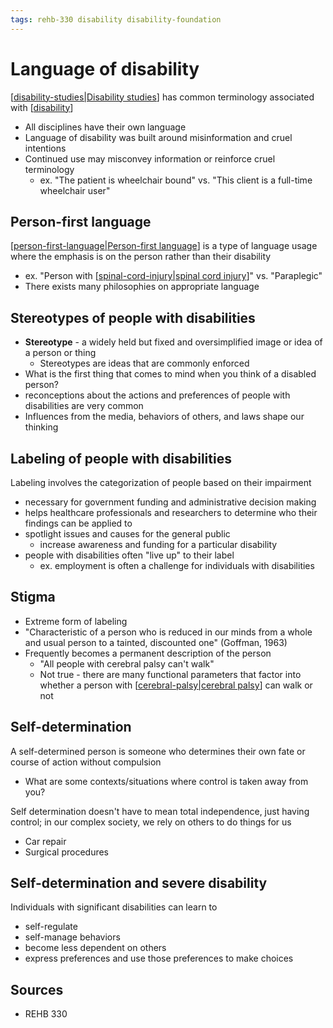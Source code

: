 ```yaml
---
tags: rehb-330 disability disability-foundation
---
```


# Language of disability

[[disability-studies|Disability studies]] has common terminology associated with [[disability]]

- All disciplines have their own language
- Language of disability was built around misinformation and cruel intentions
- Continued use may misconvey information or reinforce cruel terminology
  - ex. "The patient is wheelchair bound" vs. "This client is a full-time wheelchair user"

## Person-first language

[[person-first-language|Person-first language]] is a type of language usage where the emphasis is on the person rather than their disability

- ex. "Person with [[spinal-cord-injury|spinal cord injury]]" vs. "Paraplegic"
- There exists many philosophies on appropriate language

## Stereotypes of people with disabilities

- **Stereotype** - a widely held but fixed and oversimplified image or idea of a person or thing
  - Stereotypes are ideas that are commonly enforced
- What is the first thing that comes to mind when you think of a disabled person?
- reconceptions about the actions and preferences of people with disabilities are very common
- Influences from the media, behaviors of others, and laws shape our thinking

## Labeling of people with disabilities

Labeling involves the categorization of people based on their impairment

- necessary for government funding and administrative decision making
- helps healthcare professionals and researchers to determine who their findings can be applied to
- spotlight issues and causes for the general public
  - increase awareness and funding for a particular disability
- people with disabilities often "live up" to their label
  - ex. employment is often a challenge for individuals with disabilities

## Stigma

- Extreme form of labeling
- "Characteristic of a person who is reduced in our minds from a whole and usual person to a tainted, discounted one" (Goffman, 1963)
- Frequently becomes a permanent description of the person
  - "All people with cerebral palsy can't walk"
  - Not true - there are many functional parameters that factor into whether a person with [[cerebral-palsy|cerebral palsy]] can walk or not

## Self-determination

A self-determined person is someone who determines their own fate or course of action without compulsion

- What are some contexts/situations where control is taken away from you?

Self determination doesn't have to mean total independence, just having control; in our complex society, we rely on others to do things for us

- Car repair
- Surgical procedures

## Self-determination and severe disability

Individuals with significant disabilities can learn to

- self-regulate
- self-manage behaviors
- become less dependent on others
- express preferences and use those preferences to make choices

## Sources

- REHB 330

[//begin]: # "Autogenerated link references for markdown compatibility"
[disability-studies|Disability studies]: disability-studies "Disability Studies"
[disability]: disability "Disability"
[person-first-language|Person-first language]: person-first-language "Person First Language"
[spinal-cord-injury|spinal cord injury]: spinal-cord-injury "Spinal cord injury"
[cerebral-palsy|cerebral palsy]: cerebral-palsy "Cerebral Palsy"
[//end]: # "Autogenerated link references"
